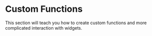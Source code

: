 # Custom Functions

This section will teach you how to create custom functions and more complicated interaction with widgets.
